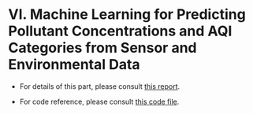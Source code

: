 # VI. Machine Learning for Predicting Pollutant Concentrations and AQI Categories from Sensor and Environmental Data

* For details of this part, please consult [this report](Duc_report.pdf).

* For code reference, please consult [this code file](ML.R).

<!-- * For details of this part, please consult [this report](5.%20Machine%20Learning%20Approaches/Duc_report.pdf).

* For code reference, please consult [this code file](5.%20Machine%20Learning%20Approaches/ML.R). -->